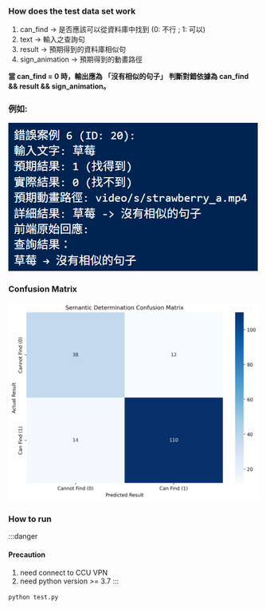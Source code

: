 ### How does the test data set work
1. can_find -> 是否應該可以從資料庫中找到 (0: 不行 ; 1: 可以) 
2. text -> 輸入之查詢句
3. result -> 預期得到的資料庫相似句
4. sign_animation -> 預期得到的動畫路徑

**當 can_find = 0 時，輸出應為 「沒有相似的句子」**
**判斷對錯依據為 can_find && result && sign_animation。**
### 例如:  
![](https://raw.githubusercontent.com/2025-Open-Source-Project/Taiwanese-Sign-Language-Interpretation-Service/main/dataset/test/%E8%9E%A2%E5%B9%95%E6%93%B7%E5%8F%96%E7%95%AB%E9%9D%A2%202025-09-17%20004106.png)

### Confusion Matrix  
![](https://raw.githubusercontent.com/2025-Open-Source-Project/Taiwanese-Sign-Language-Interpretation-Service/main/dataset/test/2nd/frontend_confusion_matrix_20250923_212534.png)

### How to run

:::danger 
#### Precaution
1. need connect to CCU VPN
2. need python version >= 3.7
:::

```python test.py```